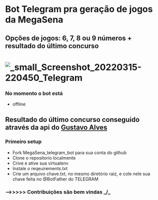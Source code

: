 # Bot Telegram pra geração de jogos da MegaSena

## Opções de jogos: 6, 7, 8 ou 9 números + resultado do último concurso


   #   ![_small_Screenshot_20220315-220450_Telegram](https://user-images.githubusercontent.com/67715164/158497243-196a3b23-945a-4e61-8d62-d0597d21815e.jpg)

### No momento o bot está 
- offline


## Resultado do último concurso conseguido através da api do [Gustavo Alves](https://github.com/guto-alves/loterias-api)

### Primeiro setup
- Fork MegaSena_telegram_bot para sua conta do github
- Clone o repositorio localmente
- Crive e ative sua virtualenv
- Instale o reqeuirements.txt
- Crie um arquivo chave.txt, no mesmo diretório raiz, e cole nele sua chave feita no @BotFather do TELEGRAM



### -->>>>> Contribuições são bem vindas _/\_
